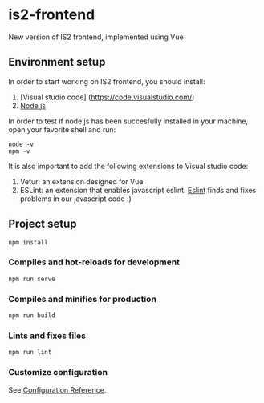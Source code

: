 # is2-frontend
New version of IS2 frontend, implemented using Vue

## Environment setup
In order to start working on IS2 frontend, you should install:
1. [Visual studio code] (https://code.visualstudio.com/)
2. [Node js](https://nodejs.org/en/download/)

In order to test if node.js has been succesfully installed in your machine, open your favorite shell and run:

```
node -v
npm -v
```
It is also important to add the following extensions to Visual studio code:
1. Vetur: an extension designed for Vue
2. ESLint: an extension that enables javascript eslint. [Eslint](https://eslint.org/) finds and fixes problems in our javascript code :)

## Project setup
```
npm install
```

### Compiles and hot-reloads for development
```
npm run serve
```

### Compiles and minifies for production
```
npm run build
```

### Lints and fixes files
```
npm run lint
```

### Customize configuration
See [Configuration Reference](https://cli.vuejs.org/config/).

